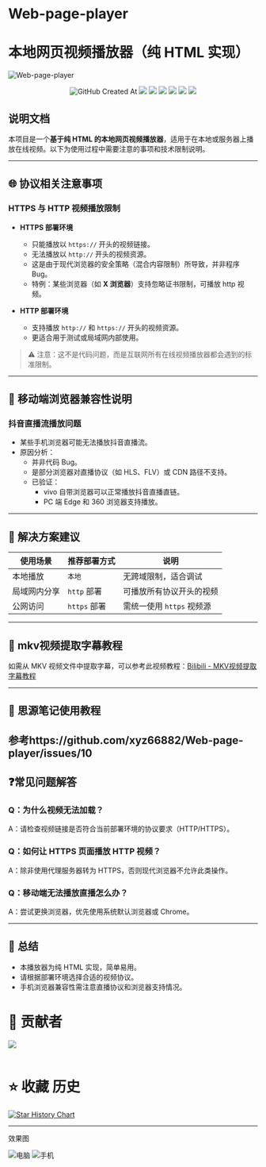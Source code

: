 # Web-page-player
# 本地网页视频播放器（纯 HTML 实现）
![Web-page-player](https://socialify.git.ci/xyz66882/Web-page-player/image?font=Raleway&forks=1&issues=1&name=1&owner=1&pattern=Plus&pulls=1&stargazers=1&theme=Auto)
<p align="center">
  <!-- 创建日期 --><img alt="GitHub Created At" src="https://img.shields.io/github/created-at/xyz66882/Web-page-player?logo=github&label=%E5%88%9B%E5%BB%BA%E6%97%A5%E6%9C%9F">
  <!-- 下载量 --><a href="https://github.com/xyz66882/Web-page-player/releases"><img src="https://img.shields.io/github/downloads/xyz66882/Web-page-player/total?logo=github&label=%E4%B8%8B%E8%BD%BD%E9%87%8F"></a>
  <!-- 贡献者 --><a href="https://github.com/xyz66882/Web-page-player/graphs/contributors"><img src="https://img.shields.io/github/contributors-anon/xyz66882/Web-page-player?logo=github&label=%E8%B4%A1%E7%8C%AE%E8%80%85"></a>
  <!-- 最新版本 --><a href="https://github.com/xyz66882/Web-page-player/releases/"><img src="https://img.shields.io/github/release/xyz66882/Web-page-player?logo=github&label=%E6%9C%80%E6%96%B0%E7%89%88%E6%AC%A1"></a>
  <!-- 问题数 --><a href="https://github.com/xyz66882/Web-page-player/issues"><img src="https://img.shields.io/github/issues-raw/xyz66882/Web-page-player?logo=github&label=%E9%97%AE%E9%A2%98"></a>
  <!-- 讨论数 --><a href="https://github.com/xyz66882/Web-page-player/discussions"><img src="https://img.shields.io/github/discussions/xyz66882/Web-page-player?logo=github&label=%E8%AE%A8%E8%AE%BA"></a>
  <!-- 仓库大小 --><a href="https://github.com/xyz66882/Web-page-player"><img src="https://img.shields.io/github/repo-size/xyz66882/Web-page-player?logo=github&label=%E4%BB%93%E5%BA%93%E5%A4%A7%E5%B0%8F"></a>
</p>

## 说明文档

本项目是一个**基于纯 HTML 的本地网页视频播放器**，适用于在本地或服务器上播放在线视频。以下为使用过程中需要注意的事项和技术限制说明。

---

## 🌐 协议相关注意事项

### HTTPS 与 HTTP 视频播放限制

- **HTTPS 部署环境**
  - 只能播放以 `https://` 开头的视频链接。
  - 无法播放以 `http://` 开头的视频资源。
  - 这是由于现代浏览器的安全策略（混合内容限制）所导致，并非程序 Bug。
  - 特例：某些浏览器（如 **X 浏览器**）支持忽略证书限制，可播放 http 视频。

- **HTTP 部署环境**
  - 支持播放 `http://` 和 `https://` 开头的视频资源。
  - 更适合用于测试或局域网内部使用。

> ⚠️ 注意：这不是代码问题，而是互联网所有在线视频播放器都会遇到的标准限制。

---

## 📱 移动端浏览器兼容性说明

### 抖音直播流播放问题

- 某些手机浏览器可能无法播放抖音直播流。
- 原因分析：
  - 并非代码 Bug。
  - 是部分浏览器对直播协议（如 HLS、FLV）或 CDN 路径不支持。
  - 已验证：
    - vivo 自带浏览器可以正常播放抖音直播直链。
    - PC 端 Edge 和 360 浏览器支持播放。

---

## 🧩 解决方案建议

| 使用场景 | 推荐部署方式 | 说明 |
|----------|---------------|------|
| 本地播放 |`本地 `| 无跨域限制，适合调试 |
| 局域网内分享 | `http` 部署 | 可播放所有协议开头的视频 |
| 公网访问 | `https` 部署 | 需统一使用 `https` 视频源 |

---
## 🎥 mkv视频提取字幕教程

如需从 MKV 视频文件中提取字幕，可以参考此视频教程：[Bilibili - MKV视频提取字幕教程](https://www.bilibili.com/video/BV16KbLzvEmP/)

---
## 📓 思源笔记使用教程
参考https://github.com/xyz66882/Web-page-player/issues/10
---

## ❓常见问题解答

### Q：为什么视频无法加载？
A：请检查视频链接是否符合当前部署环境的协议要求（HTTP/HTTPS）。

### Q：如何让 HTTPS 页面播放 HTTP 视频？
A：除非使用代理服务器转为 HTTPS，否则现代浏览器不允许此类操作。

### Q：移动端无法播放直播怎么办？
A：尝试更换浏览器，优先使用系统默认浏览器或 Chrome。

---

## 📝 总结

- 本播放器为纯 HTML 实现，简单易用。
- 请根据部署环境选择合适的视频协议。
- 手机浏览器兼容性需注意直播协议和浏览器支持情况。

# 🚀 贡献者

<a href="https://github.com/xyz66882/Web-page-player/graphs/contributors">
  <img src="https://contrib.rocks/image?repo=xyz66882/Web-page-player" />
</a>
<br /><br />


# ⭐️ 收藏 历史

<a href="https://www.star-history.com/#xyz66882/Web-page-player&Date">
 <picture>
   <source media="(prefers-color-scheme: dark)" srcset="https://api.star-history.com/svg?repos=xyz66882/Web-page-player&type=Date&theme=dark" />
   <source media="(prefers-color-scheme: light)" srcset="https://api.star-history.com/svg?repos=xyz66882/Web-page-player&type=Date" />
   <img alt="Star History Chart" src="https://api.star-history.com/svg?repos=xyz66882/Web-page-player&type=Date" />
 </picture>
</a>

--- 




效果图




![电脑](https://github.com/user-attachments/assets/d4611747-876e-4640-b9ff-ae9317390a7d)
![手机](https://github.com/user-attachments/assets/2b81bb5e-10bf-400e-9e2c-17e43ec07a47)


